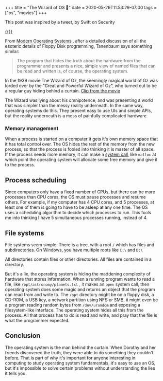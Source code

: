 +++
title = "The Wizard of OS 🌈"
date = 2020-05-29T11:53:29-07:00
tags = ["os", "movies"]
+++

This post was inspired by a tweet, by Swift on Security

<a href="https://twitter.com/SwiftOnSecurity/status/1230606797528064005">
{{<img "img/swiftonsecurity-os.png">}}
</a>

From [Modern Operating Systems](https://www.amazon.com/Modern-Operating-Systems-Andrew-Tanenbaum/dp/013359162X) , after a detailed discussion of all the esoteric details of Floppy Disk programming, Tanenbaum says something similar:

> The program that hides the truth about the hardware from the programmer and presents a nice, simple view of named files that can be read and written is, of course, the operating system.

In the 1939 movie The Wizard of Oz, the seemingly magical world of Oz was lorded over by the "Great and Powerful Wizard of Oz", who turned out to be a regular guy hiding behind a curtain. [Clip from the movie](https://www.youtube.com/watch?v=YWyCCJ6B2WE)

The Wizard was lying about his omnipotence, and was presenting a world that was simpler than the messy reality underneath. In the same way, operating systems do this. They present easy to use UIs and simple APIs, but the reality underneath is a mess of painfully complicated hardware.

### Memory management
When a process is started on a computer it gets it's own memory space that it has total control over. The OS hides the rest of the memory from the new process, so that the process is fooled into thinking it is master of all space. If the process needs more memory, it can make a [system call](https://en.wikipedia.org/wiki/System_call), like `malloc` at which point the operating system will allocate some free memory and give it to the process.
## Process scheduling
Since computers only have a fixed number of CPUs, but there can be more processes than CPU cores, the OS must pause processes and resume others. For example, if my computer has 4 CPU cores, and 5 processes, at least one of them is going to have to be asleep at any one time. The OS uses a scheduling algorithm to decide which processes to run. This fools me into thinking I have 5 simultaneous processes running, instead of 4.

## File systems

File systems seem simple. There is a tree, with a root `/` which has files and subdirectories. On Windows, you have multiple roots like `C:\` and `D:\`

All directories contain files or other directories. All files are contained in a directory.

But it's a lie, the operating system is hiding the maddening complexity of hardware that stores information. When a running program wants to read a file, like `/opt/astronomy/planets.txt` , it makes an `open` system call, then operating system does some magic and returns an object that the program can read from and write to. The `/opt` directory might be on a floppy disk, a CD-ROM, a USB key, a network partition using NFS or SMB, it might even be a program reading random bytes from `/dev/urandom` and exposing a filesystem-like interface. The operating system hides all this from the process. All that process has to do is read and write, and pray that the file is what the programmer expected.

## Conclusion

The operating system is the man behind the curtain. When Dorothy and her friends discovered the truth, they were able to do something they couldn't before. That is part of why it's important for anyone interesting in computing to study operating system fundamentals, it's easy to use an OS, but it's impossible to solve certain problems without understanding the lies it tells you.